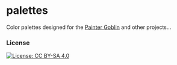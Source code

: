 # palettes

Color palettes designed for the
[Painter Goblin](https://twitter.com/paintergoblin)
and other projects...

### License

[![License: CC BY-SA 4.0](https://img.shields.io/badge/License-CC%20BY--SA%204.0-lightgrey.svg)](https://creativecommons.org/licenses/by-sa/4.0/)

